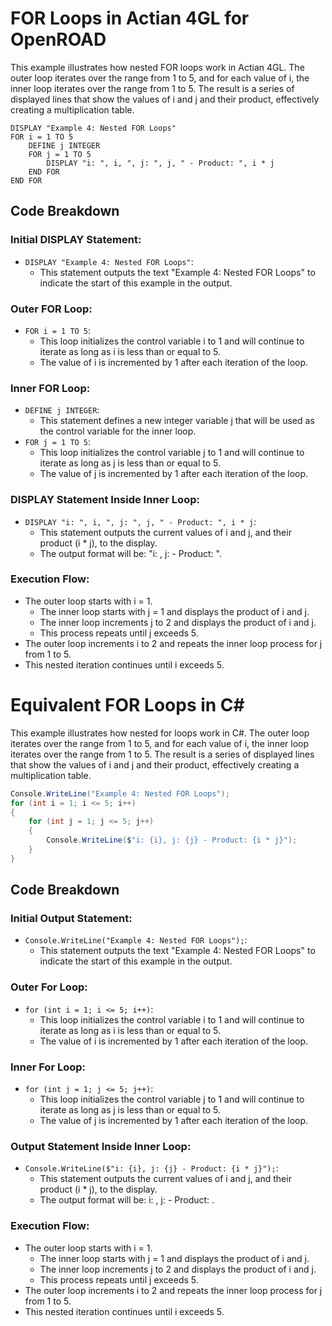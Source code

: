 # FOR Loops in Actian 4GL for OpenROAD

This example illustrates how nested FOR loops work in Actian 4GL. The outer loop iterates over the range from 1 to 5, and for each value of i, the inner loop iterates over the range from 1 to 5. The result is a series of displayed lines that show the values of i and j and their product, effectively creating a multiplication table.

```4gl
DISPLAY "Example 4: Nested FOR Loops"
FOR i = 1 TO 5
    DEFINE j INTEGER
    FOR j = 1 TO 5
        DISPLAY "i: ", i, ", j: ", j, " - Product: ", i * j
    END FOR
END FOR
```

## Code Breakdown

### Initial DISPLAY Statement:
- `DISPLAY "Example 4: Nested FOR Loops"`:
  - This statement outputs the text "Example 4: Nested FOR Loops" to indicate the start of this example in the output.

### Outer FOR Loop:
- `FOR i = 1 TO 5`:
  - This loop initializes the control variable i to 1 and will continue to iterate as long as i is less than or equal to 5.
  - The value of i is incremented by 1 after each iteration of the loop.

### Inner FOR Loop:
- `DEFINE j INTEGER`:
  - This statement defines a new integer variable j that will be used as the control variable for the inner loop.
- `FOR j = 1 TO 5`:
  - This loop initializes the control variable j to 1 and will continue to iterate as long as j is less than or equal to 5.
  - The value of j is incremented by 1 after each iteration of the loop.

### DISPLAY Statement Inside Inner Loop:
- `DISPLAY "i: ", i, ", j: ", j, " - Product: ", i * j`:
  - This statement outputs the current values of i and j, and their product (i * j), to the display.
  - The output format will be: "i: <value of i>, j: <value of j> - Product: <product of i and j>".

### Execution Flow:
- The outer loop starts with i = 1.
  - The inner loop starts with j = 1 and displays the product of i and j.
  - The inner loop increments j to 2 and displays the product of i and j.
  - This process repeats until j exceeds 5.
- The outer loop increments i to 2 and repeats the inner loop process for j from 1 to 5.
- This nested iteration continues until i exceeds 5.

# Equivalent FOR Loops in C# 

This example illustrates how nested for loops work in C#. The outer loop iterates over the range from 1 to 5, and for each value of i, the inner loop iterates over the range from 1 to 5. The result is a series of displayed lines that show the values of i and j and their product, effectively creating a multiplication table.

```csharp
Console.WriteLine("Example 4: Nested FOR Loops");
for (int i = 1; i <= 5; i++)
{
    for (int j = 1; j <= 5; j++)
    {
        Console.WriteLine($"i: {i}, j: {j} - Product: {i * j}");
    }
}
```

## Code Breakdown

### Initial Output Statement:
- `Console.WriteLine("Example 4: Nested FOR Loops");`:
  - This statement outputs the text "Example 4: Nested FOR Loops" to indicate the start of this example in the output.

### Outer For Loop:
- `for (int i = 1; i <= 5; i++)`:
  - This loop initializes the control variable i to 1 and will continue to iterate as long as i is less than or equal to 5.
  - The value of i is incremented by 1 after each iteration of the loop.

### Inner For Loop:
- `for (int j = 1; j <= 5; j++)`:
  - This loop initializes the control variable j to 1 and will continue to iterate as long as j is less than or equal to 5.
  - The value of j is incremented by 1 after each iteration of the loop.

### Output Statement Inside Inner Loop:
- `Console.WriteLine($"i: {i}, j: {j} - Product: {i * j}");`:
  - This statement outputs the current values of i and j, and their product (i * j), to the display.
  - The output format will be: i: <value of i>, j: <value of j> - Product: <product of i and j>.

### Execution Flow:
- The outer loop starts with i = 1.
  - The inner loop starts with j = 1 and displays the product of i and j.
  - The inner loop increments j to 2 and displays the product of i and j.
  - This process repeats until j exceeds 5.
- The outer loop increments i to 2 and repeats the inner loop process for j from 1 to 5.
- This nested iteration continues until i exceeds 5.

